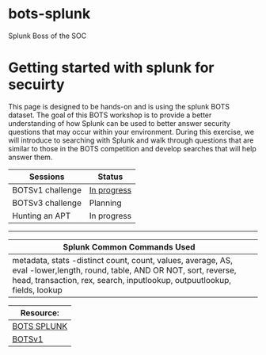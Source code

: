 # bots-splunk
Splunk Boss of the SOC

<h1> Getting started with splunk for secuirty</h1>



This page is designed to be hands-on and is using the splunk BOTS dataset. The goal of this BOTS workshop is to provide a better understanding of how Splunk can be used to better answer security questions that may occur within your environment. During this exercise, we will introduce to searching with Splunk and walk through questions that are similar to those in the BOTS competition and develop searches that will help answer them.


| Sessions                                   | Status      |
|-----------------------------------------------|----------------------------|
| BOTSv1 challenge|<a href="https://github.com/inspiretravel/bots-splunk/tree/main/BOTSv1">In progress</a>|
| BOTSv3 challenge|Planning|
| Hunting an APT|In progress|  


----------------------------------------------

|Splunk Common Commands Used|| 
|-----------------------------------------------|----------------------------|
|metadata, stats -distinct count, count, values, average, AS, eval -lower,length, round, table, AND OR NOT, sort, reverse, head, transaction, rex, search, inputlookup, outpuutlookup, fields, lookup|



|Resource:|
|-----------------------------------------------|
|<a href="https://bots.splunk.com/"> BOTS SPLUNK </a>||
|<a href="https://github.com/splunk/botsv1">BOTSv1</a>||




